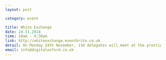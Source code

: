 ```yaml
---
layout: post

category: event

title: White Exchange
date: 24.11.2014
time: 10am - 4:30pm
link: http://whiteexchange.eventbrite.co.uk
detail: On Monday 24th November, 110 delegates will meet at the prestigious Ashmolean Museum Oxford, which will be closed to the public. The event topic of the day is "Turning Data into Strategy". Speakers include representatives from Marin Software and Linkdex, along with our in house team. The event is FREE with complimentary lunch and drinks included.
email: info@digitaloxford.co.uk
---
```

